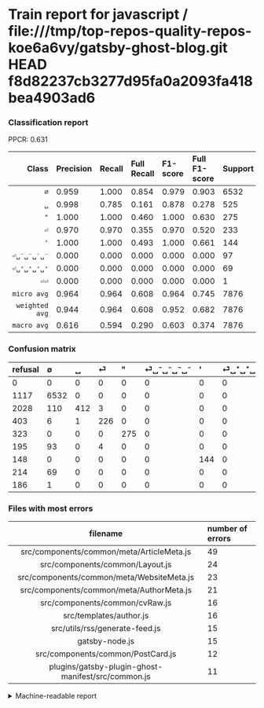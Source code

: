 # Train report for javascript / file:///tmp/top-repos-quality-repos-koe6a6vy/gatsby-ghost-blog.git HEAD f8d82237cb3277d95fa0a2093fa418bea4903ad6

### Classification report

PPCR: 0.631

| Class | Precision | Recall | Full Recall | F1-score | Full F1-score | Support | Full Support | PPCR |
|------:|:----------|:-------|:------------|:---------|:---------|:--------|:-------------|:-----|
| `∅` | 0.959| 1.000| 0.854| 0.979| 0.903| 6532| 7649| 0.854 |
| `␣` | 0.998| 0.785| 0.161| 0.878| 0.278| 525| 2553| 0.206 |
| `"` | 1.000| 1.000| 0.460| 1.000| 0.630| 275| 598| 0.460 |
| `⏎` | 0.970| 0.970| 0.355| 0.970| 0.520| 233| 636| 0.366 |
| `'` | 1.000| 1.000| 0.493| 1.000| 0.661| 144| 292| 0.493 |
| `⏎␣⁻␣⁻␣⁻␣⁻` | 0.000| 0.000| 0.000| 0.000| 0.000| 97| 292| 0.332 |
| `⏎␣⁺␣⁺␣⁺␣⁺` | 0.000| 0.000| 0.000| 0.000| 0.000| 69| 283| 0.244 |
| `⏎⏎` | 0.000| 0.000| 0.000| 0.000| 0.000| 1| 187| 0.005 |
| `micro avg` | 0.964| 0.964| 0.608| 0.964| 0.745| 7876| 12490| 0.631 |
| `weighted avg` | 0.944| 0.964| 0.608| 0.952| 0.682| 7876| 12490| 0.631 |
| `macro avg` | 0.616| 0.594| 0.290| 0.603| 0.374| 7876| 12490| 0.631 |

### Confusion matrix

|refusal|  ∅| ␣| ⏎| "| ⏎␣⁻␣⁻␣⁻␣⁻| '| ⏎␣⁺␣⁺␣⁺␣⁺| ⏎⏎| 
|:---|:---|:---|:---|:---|:---|:---|:---|:---|
|0 |0 |0 |0 |0 |0 |0 |0 |0 |
|1117 |6532 |0 |0 |0 |0 |0 |0 |0 |
|2028 |110 |412 |3 |0 |0 |0 |0 |0 |
|403 |6 |1 |226 |0 |0 |0 |0 |0 |
|323 |0 |0 |0 |275 |0 |0 |0 |0 |
|195 |93 |0 |4 |0 |0 |0 |0 |0 |
|148 |0 |0 |0 |0 |0 |144 |0 |0 |
|214 |69 |0 |0 |0 |0 |0 |0 |0 |
|186 |1 |0 |0 |0 |0 |0 |0 |0 |

### Files with most errors

| filename | number of errors|
|:----:|:-----|
| src/components/common/meta/ArticleMeta.js | 49 |
| src/components/common/Layout.js | 24 |
| src/components/common/meta/WebsiteMeta.js | 23 |
| src/components/common/meta/AuthorMeta.js | 21 |
| src/components/common/cvRaw.js | 16 |
| src/templates/author.js | 16 |
| src/utils/rss/generate-feed.js | 15 |
| gatsby-node.js | 15 |
| src/components/common/PostCard.js | 12 |
| plugins/gatsby-plugin-ghost-manifest/src/common.js | 11 |

<details>
    <summary>Machine-readable report</summary>
```json
{
  "cl_report": {"\"": {"f1-score": 1.0, "precision": 1.0, "recall": 1.0, "support": 275}, "\u0027": {"f1-score": 1.0, "precision": 1.0, "recall": 1.0, "support": 144}, "macro avg": {"f1-score": 0.603439007492832, "precision": 0.615821578273743, "recall": 0.5943398732883711, "support": 7876}, "micro avg": {"f1-score": 0.9635601828339259, "precision": 0.9635601828339259, "recall": 0.9635601828339259, "support": 7876}, "weighted avg": {"f1-score": 0.9524645699062679, "precision": 0.9437731756994935, "recall": 0.9635601828339259, "support": 7876}, "\u2205": {"f1-score": 0.9790901596342652, "precision": 0.9590368521509323, "recall": 1.0, "support": 6532}, "\u23ce": {"f1-score": 0.9699570815450643, "precision": 0.9699570815450643, "recall": 0.9699570815450643, "support": 233}, "\u23ce\u23ce": {"f1-score": 0.0, "precision": 0.0, "recall": 0.0, "support": 1}, "\u23ce\u2423\u207a\u2423\u207a\u2423\u207a\u2423\u207a": {"f1-score": 0.0, "precision": 0.0, "recall": 0.0, "support": 69}, "\u23ce\u2423\u207b\u2423\u207b\u2423\u207b\u2423\u207b": {"f1-score": 0.0, "precision": 0.0, "recall": 0.0, "support": 97}, "\u2423": {"f1-score": 0.8784648187633262, "precision": 0.9975786924939467, "recall": 0.7847619047619048, "support": 525}},
  "cl_report_full": {"\"": {"f1-score": 0.6300114547537228, "precision": 1.0, "recall": 0.459866220735786, "support": 598}, "\u0027": {"f1-score": 0.6605504587155963, "precision": 1.0, "recall": 0.4931506849315068, "support": 292}, "macro avg": {"f1-score": 0.373996632158554, "precision": 0.615821578273743, "recall": 0.2904636783280743, "support": 12490}, "micro avg": {"f1-score": 0.7452617106942945, "precision": 0.9635601828339259, "recall": 0.6076060848678944, "support": 12490}, "weighted avg": {"f1-score": 0.6821654555206733, "precision": 0.9118802232107436, "recall": 0.6076060848678944, "support": 12490}, "\u2205": {"f1-score": 0.9034578146611341, "precision": 0.9590368521509323, "recall": 0.8539678389331938, "support": 7649}, "\u23ce": {"f1-score": 0.5201380897583429, "precision": 0.9699570815450643, "recall": 0.3553459119496855, "support": 636}, "\u23ce\u23ce": {"f1-score": 0.0, "precision": 0.0, "recall": 0.0, "support": 187}, "\u23ce\u2423\u207a\u2423\u207a\u2423\u207a\u2423\u207a": {"f1-score": 0.0, "precision": 0.0, "recall": 0.0, "support": 283}, "\u23ce\u2423\u207b\u2423\u207b\u2423\u207b\u2423\u207b": {"f1-score": 0.0, "precision": 0.0, "recall": 0.0, "support": 292}, "\u2423": {"f1-score": 0.27781523937963587, "precision": 0.9975786924939467, "recall": 0.16137877007442225, "support": 2553}},
  "ppcr": 0.6305844675740593
}
```
</details>
